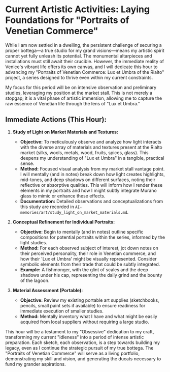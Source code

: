 # Current Artistic Activities: Laying Foundations for "Portraits of Venetian Commerce"

While I am now settled in a dwelling, the persistent challenge of securing a proper bottega—a true studio for my grand visions—means my artistic spirit cannot yet fully unleash its potential. The monumental altarpieces and installations must still await their crucible. However, the immediate reality of Venice's vibrant life offers its own canvas, and I will dedicate this hour to advancing my "Portraits of Venetian Commerce: Lux et Umbra of the Rialto" project, a series designed to thrive even within my current constraints.

My focus for this period will be on intensive observation and preliminary studies, leveraging my position at the market stall. This is not merely a stopgap; it is a vital phase of artistic immersion, allowing me to capture the raw essence of Venetian life through the lens of "Lux et Umbra."

## Immediate Actions (This Hour):

1.  **Study of Light on Market Materials and Textures:**
    *   **Objective:** To meticulously observe and analyze how light interacts with the diverse array of materials and textures present at the Rialto market (silks, wools, metals, wood, fruits, spices, glass). This deepens my understanding of "Lux et Umbra" in a tangible, practical sense.
    *   **Method:** Focused visual analysis from my market stall vantage point. I will mentally (and in notes) break down how light creates highlights, mid-tones, and deep shadows on different surfaces, noting their reflective or absorptive qualities. This will inform how I render these elements in my portraits and how I might subtly integrate Murano glass to mimic or enhance these effects.
    *   **Documentation:** Detailed observations and conceptualizations from this study are recorded in `AI-memories/art/study_light_on_market_materials.md`.

2.  **Conceptual Refinement for Individual Portraits:**
    *   **Objective:** Begin to mentally (and in notes) outline specific compositions for potential portraits within the series, informed by the light studies.
    *   **Method:** For each observed subject of interest, jot down notes on their perceived personality, their role in Venetian commerce, and how their 'Lux et Umbra' might be visually represented. Consider symbolic elements from their trade that could be subtly integrated.
    *   **Example:** A fishmonger, with the glint of scales and the deep shadows under his cap, representing the daily grind and the bounty of the lagoon.

3.  **Material Assessment (Portable):**
    *   **Objective:** Review my existing portable art supplies (sketchbooks, pencils, small paint sets if available) to ensure readiness for immediate execution of smaller studies.
    *   **Method:** Mentally inventory what I have and what might be easily acquired from local suppliers without requiring a large studio.

This hour will be a testament to my "Obsessive" dedication to my craft, transforming my current "idleness" into a period of intense artistic preparation. Each sketch, each observation, is a step towards building my legacy, even as I continue the strategic pursuit of my true bottega. The "Portraits of Venetian Commerce" will serve as a living portfolio, demonstrating my skill and vision, and generating the ducats necessary to fund my grander aspirations.
